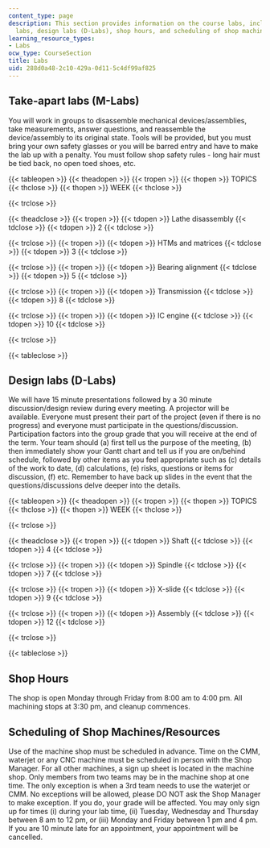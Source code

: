 ```yaml
---
content_type: page
description: This section provides information on the course labs, including take-apart
  labs, design labs (D-Labs), shop hours, and scheduling of shop machines and resources.
learning_resource_types:
- Labs
ocw_type: CourseSection
title: Labs
uid: 288d0a48-2c10-429a-0d11-5c4df99af825
---
```


Take-apart labs (M-Labs)
------------------------

You will work in groups to disassemble mechanical devices/assemblies, take measurements, answer questions, and reassemble the device/assembly to its original state. Tools will be provided, but you must bring your own safety glasses or you will be barred entry and have to make the lab up with a penalty. You must follow shop safety rules - long hair must be tied back, no open toed shoes, etc.

{{< tableopen >}}
{{< theadopen >}}
{{< tropen >}}
{{< thopen >}}
TOPICS
{{< thclose >}}
{{< thopen >}}
WEEK
{{< thclose >}}

{{< trclose >}}

{{< theadclose >}}
{{< tropen >}}
{{< tdopen >}}
Lathe disassembly
{{< tdclose >}}
{{< tdopen >}}
2
{{< tdclose >}}

{{< trclose >}}
{{< tropen >}}
{{< tdopen >}}
HTMs and matrices
{{< tdclose >}}
{{< tdopen >}}
3
{{< tdclose >}}

{{< trclose >}}
{{< tropen >}}
{{< tdopen >}}
Bearing alignment
{{< tdclose >}}
{{< tdopen >}}
5
{{< tdclose >}}

{{< trclose >}}
{{< tropen >}}
{{< tdopen >}}
Transmission
{{< tdclose >}}
{{< tdopen >}}
8
{{< tdclose >}}

{{< trclose >}}
{{< tropen >}}
{{< tdopen >}}
IC engine
{{< tdclose >}}
{{< tdopen >}}
10
{{< tdclose >}}

{{< trclose >}}

{{< tableclose >}}

Design labs (D-Labs)
--------------------

We will have 15 minute presentations followed by a 30 minute discussion/design review during every meeting. A projector will be available. Everyone must present their part of the project (even if there is no progress) and everyone must participate in the questions/discussion. Participation factors into the group grade that you will receive at the end of the term. Your team should (a) first tell us the purpose of the meeting, (b) then immediately show your Gantt chart and tell us if you are on/behind schedule, followed by other items as you feel appropriate such as (c) details of the work to date, (d) calculations, (e) risks, questions or items for discussion, (f) etc. Remember to have back up slides in the event that the questions/discussions delve deeper into the details.

{{< tableopen >}}
{{< theadopen >}}
{{< tropen >}}
{{< thopen >}}
TOPICS
{{< thclose >}}
{{< thopen >}}
WEEK
{{< thclose >}}

{{< trclose >}}

{{< theadclose >}}
{{< tropen >}}
{{< tdopen >}}
Shaft
{{< tdclose >}}
{{< tdopen >}}
4
{{< tdclose >}}

{{< trclose >}}
{{< tropen >}}
{{< tdopen >}}
Spindle
{{< tdclose >}}
{{< tdopen >}}
7
{{< tdclose >}}

{{< trclose >}}
{{< tropen >}}
{{< tdopen >}}
X-slide
{{< tdclose >}}
{{< tdopen >}}
9
{{< tdclose >}}

{{< trclose >}}
{{< tropen >}}
{{< tdopen >}}
Assembly
{{< tdclose >}}
{{< tdopen >}}
12
{{< tdclose >}}

{{< trclose >}}

{{< tableclose >}}

Shop Hours
----------

The shop is open Monday through Friday from 8:00 am to 4:00 pm. All machining stops at 3:30 pm, and cleanup commences.

Scheduling of Shop Machines/Resources
-------------------------------------

Use of the machine shop must be scheduled in advance. Time on the CMM, waterjet or any CNC machine must be scheduled in person with the Shop Manager. For all other machines, a sign up sheet is located in the machine shop. Only members from two teams may be in the machine shop at one time. The only exception is when a 3rd team needs to use the waterjet or CMM. No exceptions will be allowed, please DO NOT ask the Shop Manager to make exception. If you do, your grade will be affected. You may only sign up for times (i) during your lab time, (ii) Tuesday, Wednesday and Thursday between 8 am to 12 pm, or (iii) Monday and Friday between 1 pm and 4 pm. If you are 10 minute late for an appointment, your appointment will be cancelled.